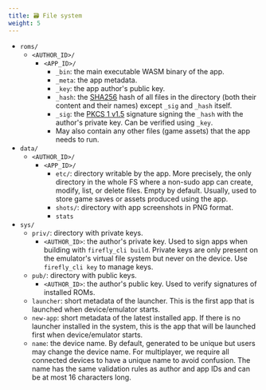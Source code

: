 ```yaml
---
title: 🗃 File system
weight: 5
---
```


* `roms/`
  * `<AUTHOR_ID>/`
    * `<APP_ID>/`
      * `_bin`: the main executable WASM binary of the app.
      * `_meta`: the app metadata.
      * `_key`: the app author's public key.
      * `_hash`: the [SHA256](https://en.wikipedia.org/wiki/SHA-2) hash of all files in the directory (both their content and their names) except `_sig` and `_hash` itself.
      * `_sig`: the [PKCS 1 v1.5](https://datatracker.ietf.org/doc/html/rfc2313) signature signing the `_hash` with the author's private key. Can be verified using `_key`.
      * May also contain any other files (game assets) that the app needs to run.
* `data/`
  * `<AUTHOR_ID>/`
    * `<APP_ID>/`
      * `etc/`: directory writable by the app. More precisely, the only directory in the whole FS where a non-sudo app can create, modify, list, or delete files. Empty by default. Usually, used to store game saves or assets produced using the app.
      * `shots/`: directory with app screenshots in PNG format.
      * `stats`
* `sys/`
  * `priv/`: directory with private keys.
    * `<AUTHOR_ID>`: the author's private key. Used to sign apps when building with `firefly_cli build`. Private keys are only present on the emulator's virtual file system but never on the device. Use `firefly_cli key` to manage keys.
  * `pub/`: directory with public keys.
    * `<AUTHOR_ID>`: the author's public key. Used to verify signatures of installed ROMs.
  * `launcher`: short metadata of the launcher. This is the first app that is launched when device/emulator starts.
  * `new-app`: short metadata of the latest installed app. If there is no launcher installed in the system, this is the app that will be launched first when device/emulator starts.
  * `name`: the device name. By default, generated to be unique but users may change the device name. For multiplayer, we require all connected devices to have a unique name to avoid confusion. The name has the same validation rules as author and app IDs and can be at most 16 characters long.
